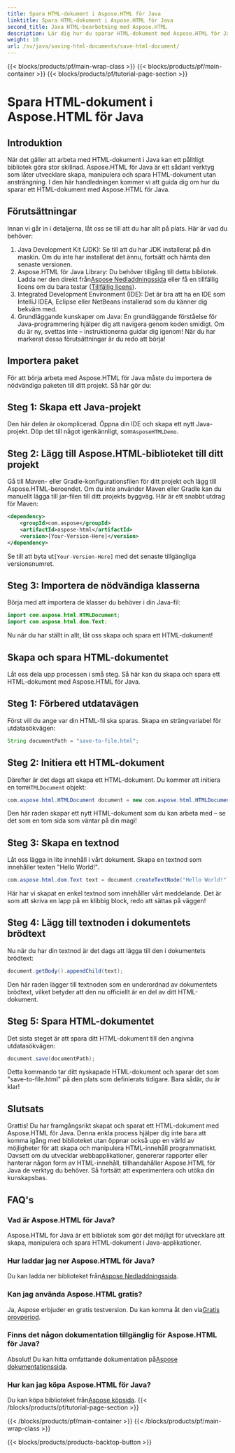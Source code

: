 ```yaml
---
title: Spara HTML-dokument i Aspose.HTML för Java
linktitle: Spara HTML-dokument i Aspose.HTML för Java
second_title: Java HTML-bearbetning med Aspose.HTML
description: Lär dig hur du sparar HTML-dokument med Aspose.HTML för Java med denna omfattande steg-för-steg-guide designad för nybörjare och experter.
weight: 10
url: /sv/java/saving-html-documents/save-html-document/
---
```


{{< blocks/products/pf/main-wrap-class >}}
{{< blocks/products/pf/main-container >}}
{{< blocks/products/pf/tutorial-page-section >}}

# Spara HTML-dokument i Aspose.HTML för Java

## Introduktion
När det gäller att arbeta med HTML-dokument i Java kan ett pålitligt bibliotek göra stor skillnad. Aspose.HTML för Java är ett sådant verktyg som låter utvecklare skapa, manipulera och spara HTML-dokument utan ansträngning. I den här handledningen kommer vi att guida dig om hur du sparar ett HTML-dokument med Aspose.HTML för Java. 
## Förutsättningar
Innan vi går in i detaljerna, låt oss se till att du har allt på plats. Här är vad du behöver:
1. Java Development Kit (JDK): Se till att du har JDK installerat på din maskin. Om du inte har installerat det ännu, fortsätt och hämta den senaste versionen.
2.  Aspose.HTML för Java Library: Du behöver tillgång till detta bibliotek. Ladda ner den direkt från[Aspose Nedladdningssida](https://releases.aspose.com/html/java/) eller få en tillfällig licens om du bara testar ([Tillfällig licens](https://purchase.aspose.com/temporary-license/)).
3. Integrated Development Environment (IDE): Det är bra att ha en IDE som IntelliJ IDEA, Eclipse eller NetBeans installerad som du känner dig bekväm med.
4. Grundläggande kunskaper om Java: En grundläggande förståelse för Java-programmering hjälper dig att navigera genom koden smidigt. Om du är ny, svettas inte – instruktionerna guidar dig igenom!
När du har markerat dessa förutsättningar är du redo att börja!
## Importera paket
För att börja arbeta med Aspose.HTML för Java måste du importera de nödvändiga paketen till ditt projekt. Så här gör du:
## Steg 1: Skapa ett Java-projekt
 Den här delen är okomplicerad. Öppna din IDE och skapa ett nytt Java-projekt. Döp det till något igenkännligt, som`AsposeHTMLDemo`.
## Steg 2: Lägg till Aspose.HTML-biblioteket till ditt projekt
Gå till Maven- eller Gradle-konfigurationsfilen för ditt projekt och lägg till Aspose.HTML-beroendet. Om du inte använder Maven eller Gradle kan du manuellt lägga till jar-filen till ditt projekts byggväg. Här är ett snabbt utdrag för Maven:
```xml
<dependency>
    <groupId>com.aspose</groupId>
    <artifactId>aspose-html</artifactId>
    <version>[Your-Version-Here]</version>
</dependency>
```
 Se till att byta ut`[Your-Version-Here]` med det senaste tillgängliga versionsnumret.
## Steg 3: Importera de nödvändiga klasserna
Börja med att importera de klasser du behöver i din Java-fil:
```java
import com.aspose.html.HTMLDocument;
import com.aspose.html.dom.Text;
```
Nu när du har ställt in allt, låt oss skapa och spara ett HTML-dokument!
## Skapa och spara HTML-dokumentet
Låt oss dela upp processen i små steg. Så här kan du skapa och spara ett HTML-dokument med Aspose.HTML för Java.
## Steg 1: Förbered utdatavägen
Först vill du ange var din HTML-fil ska sparas. Skapa en strängvariabel för utdatasökvägen:
```java
String documentPath = "save-to-file.html";
```
## Steg 2: Initiera ett HTML-dokument
 Därefter är det dags att skapa ett HTML-dokument. Du kommer att initiera en tom`HTMLDocument` objekt:
```java
com.aspose.html.HTMLDocument document = new com.aspose.html.HTMLDocument();
```
Den här raden skapar ett nytt HTML-dokument som du kan arbeta med – se det som en tom sida som väntar på din magi!
## Steg 3: Skapa en textnod
Låt oss lägga in lite innehåll i vårt dokument. Skapa en textnod som innehåller texten "Hello World!".
```java
com.aspose.html.dom.Text text = document.createTextNode("Hello World!");
```
Här har vi skapat en enkel textnod som innehåller vårt meddelande. Det är som att skriva en lapp på en klibbig block, redo att sättas på väggen!
## Steg 4: Lägg till textnoden i dokumentets brödtext
Nu när du har din textnod är det dags att lägga till den i dokumentets brödtext:
```java
document.getBody().appendChild(text);
```
Den här raden lägger till textnoden som en underordnad av dokumentets brödtext, vilket betyder att den nu officiellt är en del av ditt HTML-dokument.
## Steg 5: Spara HTML-dokumentet
Det sista steget är att spara ditt HTML-dokument till den angivna utdatasökvägen:
```java
document.save(documentPath);
```
Detta kommando tar ditt nyskapade HTML-dokument och sparar det som "save-to-file.html" på den plats som definierats tidigare. Bara sådär, du är klar!
## Slutsats
Grattis! Du har framgångsrikt skapat och sparat ett HTML-dokument med Aspose.HTML för Java. Denna enkla process hjälper dig inte bara att komma igång med biblioteket utan öppnar också upp en värld av möjligheter för att skapa och manipulera HTML-innehåll programmatiskt.
Oavsett om du utvecklar webbapplikationer, genererar rapporter eller hanterar någon form av HTML-innehåll, tillhandahåller Aspose.HTML för Java de verktyg du behöver. Så fortsätt att experimentera och utöka din kunskapsbas.
## FAQ's
### Vad är Aspose.HTML för Java?  
Aspose.HTML for Java är ett bibliotek som gör det möjligt för utvecklare att skapa, manipulera och spara HTML-dokument i Java-applikationer.
### Hur laddar jag ner Aspose.HTML för Java?  
 Du kan ladda ner biblioteket från[Aspose Nedladdningssida](https://releases.aspose.com/html/java/).
### Kan jag använda Aspose.HTML gratis?  
 Ja, Aspose erbjuder en gratis testversion. Du kan komma åt den via[Gratis provperiod](https://releases.aspose.com/).
### Finns det någon dokumentation tillgänglig för Aspose.HTML för Java?  
 Absolut! Du kan hitta omfattande dokumentation på[Aspose dokumentationssida](https://reference.aspose.com/html/java/).
### Hur kan jag köpa Aspose.HTML för Java?  
 Du kan köpa biblioteket från[Aspose köpsida](https://purchase.aspose.com/buy).
{{< /blocks/products/pf/tutorial-page-section >}}

{{< /blocks/products/pf/main-container >}}
{{< /blocks/products/pf/main-wrap-class >}}

{{< blocks/products/products-backtop-button >}}
